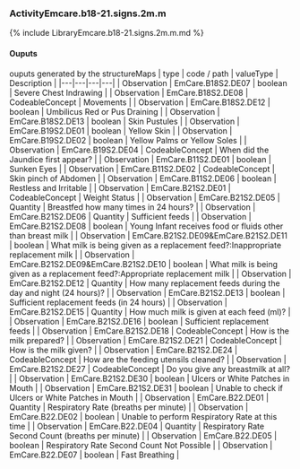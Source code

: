 ### ActivityEmcare.b18-21.signs.2m.m

{% include LibraryEmcare.b18-21.signs.2m.m.md %}
#### Ouputs

ouputs generated by the structureMaps
| type | code / path | valueType | Description |
|---|---|---|---|
| Observation | EmCare.B18S2.DE07 | boolean | Severe Chest Indrawing |
| Observation | EmCare.B18S2.DE08 | CodeableConcept | Movements |
| Observation | EmCare.B18S2.DE12 | boolean | Umbilicus Red or Pus Draining |
| Observation | EmCare.B18S2.DE13 | boolean | Skin Pustules |
| Observation | EmCare.B19S2.DE01 | boolean | Yellow Skin |
| Observation | EmCare.B19S2.DE02 | boolean | Yellow Palms or Yellow Soles |
| Observation | EmCare.B19S2.DE04 | CodeableConcept | When did the Jaundice first appear? |
| Observation | EmCare.B11S2.DE01 | boolean | Sunken Eyes |
| Observation | EmCare.B11S2.DE02 | CodeableConcept | Skin pinch of Abdomen |
| Observation | EmCare.B11S2.DE06 | boolean | Restless and Irritable |
| Observation | EmCare.B21S2.DE01 | CodeableConcept | Weight Status |
| Observation | EmCare.B21S2.DE05 | Quantity | Breastfed how many times in 24 hours? |
| Observation | EmCare.B21S2.DE06 | Quantity | Sufficient feeds |
| Observation | EmCare.B21S2.DE08 | boolean | Young Infant receives food or fluids other than breast milk |
| Observation | EmCare.B21S2.DE09&EmCare.B21S2.DE11 | boolean | What milk is being given as a replacement feed?:Inappropriate replacement milk |
| Observation | EmCare.B21S2.DE09&EmCare.B21S2.DE10 | boolean | What milk is being given as a replacement feed?:Appropriate replacement milk |
| Observation | EmCare.B21S2.DE12 | Quantity | How many replacement feeds during the day and night (24 hours)? |
| Observation | EmCare.B21S2.DE13 | boolean | Sufficient replacement feeds (in 24 hours) |
| Observation | EmCare.B21S2.DE15 | Quantity | How much milk is given at each feed (ml)? |
| Observation | EmCare.B21S2.DE16 | boolean | Sufficient replacement feeds |
| Observation | EmCare.B21S2.DE18 | CodeableConcept | How is the milk prepared? |
| Observation | EmCare.B21S2.DE21 | CodeableConcept | How is the milk given? |
| Observation | EmCare.B21S2.DE24 | CodeableConcept | How are the feeding utensils cleaned? |
| Observation | EmCare.B21S2.DE27 | CodeableConcept | Do you give any breastmilk at all? |
| Observation | EmCare.B21S2.DE30 | boolean | Ulcers or White Patches in Mouth |
| Observation | EmCare.B21S2.DE31 | boolean | Unable to check if Ulcers or White Patches in Mouth |
| Observation | EmCare.B22.DE01 | Quantity | Respiratory Rate (breaths per minute) |
| Observation | EmCare.B22.DE02 | boolean | Unable to perform Respiratory Rate at this time |
| Observation | EmCare.B22.DE04 | Quantity | Respiratory Rate Second Count (breaths per minute) |
| Observation | EmCare.B22.DE05 | boolean | Respiratory Rate Second Count Not Possible |
| Observation | EmCare.B22.DE07 | boolean | Fast Breathing |

